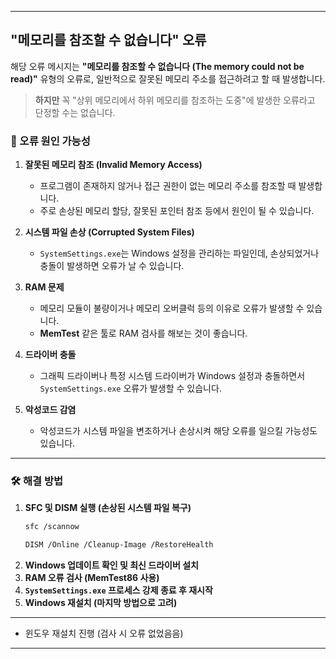 
---

## "메모리를 참조할 수 없습니다" 오류

해당 오류 메시지는 **"메모리를 참조할 수 없습니다 (The memory could not be read)"** 유형의 오류로, 일반적으로 잘못된 메모리 주소를 접근하려고 할 때 발생합니다.

> **하지만** 꼭 "상위 메모리에서 하위 메모리를 참조하는 도중"에 발생한 오류라고 단정할 수는 없습니다.

### 📌 오류 원인 가능성
1. **잘못된 메모리 참조 (Invalid Memory Access)**
   - 프로그램이 존재하지 않거나 접근 권한이 없는 메모리 주소를 참조할 때 발생합니다.
   - 주로 손상된 메모리 할당, 잘못된 포인터 참조 등에서 원인이 될 수 있습니다.

2. **시스템 파일 손상 (Corrupted System Files)**
   - `SystemSettings.exe`는 Windows 설정을 관리하는 파일인데, 손상되었거나 충돌이 발생하면 오류가 날 수 있습니다.

3. **RAM 문제**
   - 메모리 모듈이 불량이거나 메모리 오버클럭 등의 이유로 오류가 발생할 수 있습니다.
   - **MemTest** 같은 툴로 RAM 검사를 해보는 것이 좋습니다.

4. **드라이버 충돌**
   - 그래픽 드라이버나 특정 시스템 드라이버가 Windows 설정과 충돌하면서 `SystemSettings.exe` 오류가 발생할 수 있습니다.

5. **악성코드 감염**
   - 악성코드가 시스템 파일을 변조하거나 손상시켜 해당 오류를 일으킬 가능성도 있습니다.

---

### 🛠 해결 방법
1. **SFC 및 DISM 실행 (손상된 시스템 파일 복구)**
   ```sh
   sfc /scannow
   ```
   ```sh
   DISM /Online /Cleanup-Image /RestoreHealth
   ```
2. **Windows 업데이트 확인 및 최신 드라이버 설치**
3. **RAM 오류 검사 (MemTest86 사용)**
4. **`SystemSettings.exe` 프로세스 강제 종료 후 재시작**
5. **Windows 재설치 (마지막 방법으로 고려)**

---
- 윈도우 재설치 진행 (검사 시 오류 없었음음)
---